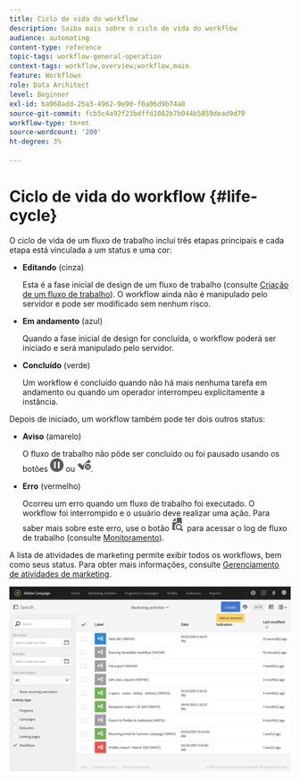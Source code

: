 ```yaml
---
title: Ciclo de vida do workflow
description: Saiba mais sobre o ciclo de vida do workflow
audience: automating
content-type: reference
topic-tags: workflow-general-operation
context-tags: workflow,overview;workflow,main
feature: Workflows
role: Data Architect
level: Beginner
exl-id: ba968add-25a3-4962-9e90-f0a06d9b74a8
source-git-commit: fcb5c4a92f23bdffd1082b7b044b5859dead9d70
workflow-type: tm+mt
source-wordcount: '200'
ht-degree: 3%

---
```


# Ciclo de vida do workflow {#life-cycle}

O ciclo de vida de um fluxo de trabalho inclui três etapas principais e cada etapa está vinculada a um status e uma cor:

* **Editando** (cinza)

  Esta é a fase inicial de design de um fluxo de trabalho (consulte [Criação de um fluxo de trabalho](../../automating/using/building-a-workflow.md#creating-a-workflow)). O workflow ainda não é manipulado pelo servidor e pode ser modificado sem nenhum risco.

* **Em andamento** (azul)

  Quando a fase inicial de design for concluída, o workflow poderá ser iniciado e será manipulado pelo servidor.

* **Concluído** (verde)

  Um workflow é concluído quando não há mais nenhuma tarefa em andamento ou quando um operador interrompeu explicitamente a instância.

Depois de iniciado, um workflow também pode ter dois outros status:

* **Aviso** (amarelo)

  O fluxo de trabalho não pôde ser concluído ou foi pausado usando os botões ![](assets/pause_darkgrey-24px.png) ou ![](assets/check_pause_darkgrey-24px.png).

* **Erro** (vermelho)

  Ocorreu um erro quando um fluxo de trabalho foi executado. O workflow foi interrompido e o usuário deve realizar uma ação. Para saber mais sobre este erro, use o botão ![](assets/printpreview_darkgrey-24px.png) para acessar o log de fluxo de trabalho (consulte [Monitoramento](../../automating/using/monitoring-workflow-execution.md)).

A lista de atividades de marketing permite exibir todos os workflows, bem como seus status. Para obter mais informações, consulte [Gerenciamento de atividades de marketing](../../start/using/marketing-activities.md#about-marketing-activities).

![](assets/wkf_execution_3.png)
